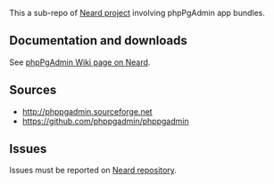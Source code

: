 This a sub-repo of [Neard project](https://github.com/crazy-max/neard) involving phpPgAdmin app bundles.

## Documentation and downloads

See [phpPgAdmin Wiki page on Neard](https://github.com/crazy-max/neard/wiki/appPhpPgAdmin).

## Sources

* http://phppgadmin.sourceforge.net
* https://github.com/phppgadmin/phppgadmin

## Issues

Issues must be reported on [Neard repository](https://github.com/crazy-max/neard/issues).
